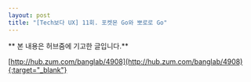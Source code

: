```yaml
---
layout: post
title: "[Tech보다 UX] 11회. 포켓몬 Go와 뽀로로 Go"
---
```


** 본 내용은 허브줌에 기고한 글입니다.**    

[http://hub.zum.com/banglab/4908](http://hub.zum.com/banglab/4908){:target="_blank"}    

<!-- <img class="alignnone size-full wp-image-58" src="https://raw.githubusercontent.com/midaeng/articles/gh-pages/images/blog/techux_11st.jpg"/>   -->


